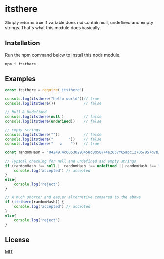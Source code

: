 # itsthere
Simply returns true if variable does not contain null, undefined and empty strings. That's what this module does basically.

## Installation
Run the npm command below to install this node module.
```
npm i itsthere
```

## Examples

```js
const itsthere = require('itsthere')

console.log(itsthere("hello world"))// true
console.log(itsthere())             // false

// Null & Undefined
console.log(itsthere(null))         // false
console.log(itsthere(undefined))    // false

// Empty Strings
console.log(itsthere(""))           // false
console.log(itsthere("       "))    // false
console.log(itsthere("   a    "))   // true

const randomHash = "0424974c68530290458c8d58674e2637f65abc127057957d7b3acbd24c208f93"

// Typical checking for null and undefined and empty strings
if (randomHash !== null || randomHash !== undefined || randomHash !== "") {
    console.log("accepted") // accepted
}
else{
    console.log("reject")
}

// A much shorter and easier alternative compared to the above
if (itsthere(randomHash)) {
    console.log("accepted") // accepted
}
else{
    console.log("reject")
}

```

## License
[MIT](https://github.com/Lmao5/itsthere/blob/improved_docs/LICENSE)